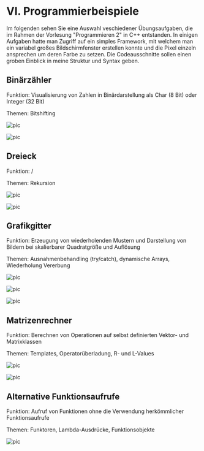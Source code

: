 # VI. Programmierbeispiele
Im folgenden sehen Sie eine Auswahl veschiedener Übungsaufgaben, die im Rahmen der Vorlesung "Programmieren 2" in C++ entstanden. In einigen Aufgaben hatte man Zugriff auf ein simples Framework, mit welchem man ein variabel großes Bildschirmfenster erstellen konnte und die Pixel einzeln ansprechen um deren Farbe zu setzen. Die Codeausschnitte sollen einen groben Einblick in meine Struktur und Syntax geben.


## Binärzähler
Funktion: Visualisierung von Zahlen in Binärdarstellung als Char (8 Bit) oder Integer (32 Bit)

Themen: Bitshifting

![pic](sechs/Prog1a.png)

![pic](sechs/Prog1b.png)


## Dreieck
Funktion: /

Themen: Rekursion

![pic](sechs/Prog2a.png)

![pic](sechs/Prog2b.png)


## Grafikgitter
Funktion: Erzeugung von wiederholenden Mustern und Darstellung von Bildern bei skalierbarer Quadratgröße und Auflösung

Themen: Ausnahmenbehandling (try/catch), dynamische Arrays, Wiederholung Vererbung

![pic](sechs/Prog3a.png)

![pic](sechs/Prog3b.png)

![pic](sechs/Prog3c.png)


## Matrizenrechner
Funktion: Berechnen von Operationen auf selbst definierten Vektor- und Matrixklassen

Themen: Templates, Operatorüberladung, R- und L-Values

![pic](sechs/Prog4a.png)

![pic](sechs/Prog4b.png)


## Alternative Funktionsaufrufe
Funktion: Aufruf von Funktionen ohne die Verwendung herkömmlicher Funktionsaufrufe

Themen: Funktoren, Lambda-Ausdrücke, Funktionsobjekte

![pic](sechs/Prog5.png)










